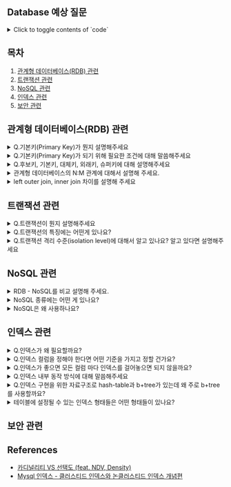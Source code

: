 ## Database 예상 질문

<details>
<summary>Click to toggle contents of `code`</summary>
```
CODE!
```
</details>

## 목차

1. [관계형 데이터베이스(RDB) 관련](#관계형-데이터베이스rdb-관련)
1. [트랜잭션 관련](#트랜잭션-관련)
1. [NoSQL 관련](#nosql-관련)
1. [인덱스 관련](#인덱스-관련)
1. [보안 관련](#보안-관련)

## 관계형 데이터베이스(RDB) 관련

<details>
<summary>Q.기본키(Primary Key)가 뭔지 설명해주세요</summary>

candidate key 중 선택한 main key로써, 각 row를 unique하게 구분하는 column(또는 column의 집합)을 말합니다. 그래서 기본키는 Null 값을 가질 수 없고, 중복된 값을 가질 수 없습니다. 기본키는 table당 1개만 지정해야합니다.
</details>

<details>
<summary>Q.기본키(Primary Key)가 되기 위해 필요한 조건에 대해 말씀해주세요</summary>

유일성, 최소성을 만족해야 하며 기본키가 되는 컬럼은 NULL이 되면 안 됩니다.
1. 유일성은 테이블 내 하나의 튜플을 유일하게 식별할 수 있는 속성을 의미합니다.
2. 최소성은 유일성을 만족하는 속성의 집합 중 속성(원소)가 하나만 사라져도 튜플을 유일하게 식별할 수 없음을 의미합니다.
</details>

<details>
<summary>Q.후보키, 기본키, 대체키, 외래키, 슈퍼키에 대해 설명해주세요</summary>

1. 후보키: 유일성, 최소성을 만족하는 속성의 집합입니다.
2. 기본키: 후보키 중 테이블 내 튜플을 식별할 수 있도록 선택된 키 입니다.
3. 대체키: 기본키를 제외한 나머지 후보키를 의미합니다.
4. 외래키: 참조하는 테이블의 기본키로, 각 테이블끼리 관계를 맺어줄 때 사용합니다.
5. 슈퍼키: 유일성만 만족하는 속성의 집합으로 최소성은 만족하지 않습니다.
</details>

<details>
<summary>관계형 데이터베이스의 N:M 관계에 대해서 설명해 주세요.</summary>

관계형 데이터베이스에서 양쪽 entity 모두가 서로에게 1:N 관계를 갖는 구조를 말합니다. 그래서 실제로 구현할 때는 양쪽 테이블의 N:M 관계를 나타내는 중간 테이블을 정의하여 N:M 관계를 나타냅니다.
- 예시: 학생-수강과목 테이블의 관계. 한 명의 학생은 여러 개의 수강과목을 들을 수 있고, 하나의 수강과목은 여러 명의 학생이 선택할 수 있다. 그래서 학생-수강과목 관계를 나타내는 추가 테이블을 정의함으로써 N:M 관계를 나타낸다. (그냥 이 예시 기억하고 면접관한테 말하는 게 N:M 추상적으로 말하는 것보다 낫다고 생각)
  
</details>

<details>
<summary>left outer join, inner join 차이를 설명해 주세요</summary>
  
Join이란 두 개 이상의 테이블을 서로 연결하여 하나의 결과를 만들어 보여주는 것을 말합니다.
1. inner join(또는 join)은 두 테이블에 모두 있는 내용만 join되는 방식입니다. 
2. left outer join(또는 left join)은 왼쪽 table의 모든 행에 대해서 join을 진행합니다.
</details>

## 트랜잭션 관련

<details>
<summary>Q.트랜잭션이 뭔지 설명해주세요</summary>

transaction는 데이터베이스 내에서 수행되는 작업의 최소 단위로, 데이터베이스의 무결성을 유지하며 DB의 상태를 변화시키는 기능을 수행합니다. transaction은 하나 이상의 query를 포함해야 하고, ACID라고 칭해지는 원자성, 일관성, 고립성, 지속성의 4가지 규칙을 만족해야합니다. 
</details>

<details>
<summary>Q.트랜잭션의 특징에는 어떤게 있나요?</summary>

트랜잭션은 ACID라는 4가지 특징이 있습니다.
1. 원자성은 transaction에 포함된 작업은 전부 수행되거나 아니면 전부 수행되지 말아야 한다는 뜻입니다.
2. 일관성은 트랜잭션 실행을 성공적으로 완료하면 언제나 일관성 있는 데이터베이스 상태로 유지하는 것을 의미합니다. 일관성 있다는 것은 트랜잭션의 결과로 데이터 제약조건에 위배되는 상태가 되지 않는 것을 말합니다.  
3. 고립성은 각 transaction 작업중에 다른 transaction이 끼어들지 못하도록 보장하는 것을 의미합니다. 그래서 동시에 수행되는 transaction이 동일한 data를 가지고 충돌하지 않도록 제어해줘야 합니다. 이를 동시성제어(concurrency control) 라고합니다.
4. 지속성은 성공적으로 수행된 transaction은 데이터베이스에 영원히 반영되어야 함을 의미합니다. transaction이 완료되어 저장이 된 데이터베이스는 저장 후에 생기는 정전, 장애, 오류 등에 영향을 받지 않아야 합니다.
</details>

<details>
<summary>Q.트랜잭션 격리 수준(isolation level)에 대해서 알고 있나요? 알고 있다면 설명해주세요</summary>

트랜 잭션 격리수준은 멀티-트랜잭션 환경에서 발생할 수 있는 이상현상에 대해 고립 수준을 정해서 동시성을 제어하는 방법이며 4가지가 있습니다.
1. read-uncommitted: 다른 트랜잭션이 커밋하지 않은 데이터에 대해서도 조회할 수 있는 고립수준으로. dirty-read 문제가 발생합니다.
2. read-committed: 다른 트랜잭션이 커밋한 데이터에 대해서만 조회할 수 있는 고립수준으로 dirty-read 문제는 발생하지 않지만 unrepeatable-read 문제가 발생합니다.
3. repeatable-read: 현재 트랜잭션이 시작하기 이전에 커밋된 데이터에 대해서만 조회할 수 있는 고립수준으로 unrepeatable-read 문제는 발생하지 않지만 phantom-read 문제가 발생합니다.
4. serializable: 가장 높은 고립수준으로 3가지 이상현상이 모두 발생하지 않지만 동시성이 가장 떨어지는 고립수준입니다.
</details>

## NoSQL 관련

<details>
<summary>RDB - NoSQL를 비교 설명해 주세요.</summary>

1. 관계형 데이터베이스는 사전에 엄격하게 정의된 DB schema를 요구하는 table기반 데이터 구조를 갖습니다.
2. NoSQL은 table 형식이 아닌 비정형 데이터를 저장할 수 있도록 지원합니다.
3. RDB는 엄격한 schema로 인해 데이터 중복이 없기 때문에 데이터 update가 많을 때 유리합니다.
4. NoSQL의 경우 데이터 중복으로 인해 데이터 update 시 모든 컬렉션에서 수정이 필요하기 때문에 update가 적고 조회가 많을 때 유리합니다.

![스크린샷 2022-10-23 오후 3 57 50](https://user-images.githubusercontent.com/75410527/197378623-001c75aa-4a33-4b52-aa90-668c6418b2e3.png)
</details>

<details>
<summary>NoSQL 종류에는 어떤 게 있나요?</summary>
```
CODE!
```
</details>

<details>
<summary>NoSQL은 왜 사용하나요?</summary>
```
CODE!
```
</details>

## 인덱스 관련

<details>
<summary>Q.인덱스가 왜 필요할까요?</summary>

인덱스가 필요한 이유는 조회 성능 향상을 위해서입니다. 인덱스를 사용하면 테이블에서 데이터 조회 시 full-scan이 아니라 range-scan을 할 수 있기 때문에 조회 성능 향상을 위해 사용합니다.
</details>

<details>
<summary>Q.인덱스 컬럼을 정해야 한다면 어떤 기준을 가지고 정할 건가요?</summary>

index는 where 절에서 자주 조회되고, 수정 빈도가 낮으며, 카디널리티는 높고, 선택도가 낮은 column을 선택해서 설정하는 것이 가장 좋습니다.

![스크린샷 2022-10-23 오후 4 14 18](https://user-images.githubusercontent.com/75410527/197379219-94eee6b7-4e63-4d3f-bb78-016fd7eda466.png)
</details>

<details>
<summary>Q.인덱스가 좋으면 모든 컬럼 마다 인덱스를 걸어놓으면 되지 않을까요?</summary>

그렇지 않습니다. index는 SELECT WHERE절에 대해서만 성능향상을 해줍니다. 이외에 데이터를 수정하게 되면 모든 index를 업데이트(+정렬)해야 하기 때문에 오히려 성능저하를 초래합니다. 또한 index를 생성할 때마다 저장공간도 차지하기 때문에 무분별하게 생성해서는 안됩니다.
</details>

<details>
<summary>Q.인덱스 내부 동작 방식에 대해 말씀해주세요</summary>

인덱스를 선언하면, 테이블로부터 파생되는 인덱스 테이블이 만들어집니다.
1. 인덱스 컬럼 기준으로 테이블이 key-value 형태로 정렬되어 저장됩니다.
2. 그리고 테이블에 인덱스 컬럼에 대한 조회 조건(ex. WHERE문)이 포함된 쿼리가 나갈 때
3. 인덱스 테이블에 저장된 key-value 값을 참조해서 테이블에 있는 결과 row 값을 반환해옵니다.
</details>

<details>
<summary>Q.인덱스 구현을 위한 자료구조로 hash-table과 b+tree가 있는데 왜 주로 b+tree를 사용할까요?</summary>

데이터베이스에서는 범위 조건으로 조회하는 경우도 많기 때문에 b+tree를 사용합니다.
1. 해시테이블의 경우 해시함수를 적용하게 되면 데이터간의 정렬 정보가 사라지게 됩니다. 그러므로 범위 조건 검색 시 시간이 더 오래걸립니다.
2. 반면에 b+tree의 경우 내부적으로 자료들이 정렬되어 있으므로 범위 조건 쿼리 시 더 빠르게 검색을 할 수 있습니다.
</details>

<details>
<summary>테이블에 설정될 수 있는 인덱스 형태들은 어떤 형태들이 있나요?</summary>

클러스터드 인덱스(Clustered Index)와 넌클러스터드 인덱스(Nonclustered Index)가 있습니다. 
1. 클러스터드 인덱스는 인덱스의 순서대로 실제 레코드가 위치하는 형태(지정한 컬럼에 대해 자동 정렬)로 테이블당 1개를 만들 수 있습니다.
2. 넌클러스터드 인덱스는 하나의 테이블에 대해 서로 다른 클러스터드 인덱스 사용이 불가능해 나온 개념으로, 물리적으로 데이터를 정렬하지 않는 대신 해당 테이블엔 인덱스(KEY)가 순차적으로 정렬되어 있고, 해당 KEY에 대한 VALUE로 PK(클러스티드 인덱스) 정보로 인덱스를 구성합니다. 

> 그래서 넌클러스터드 인덱스 탐색은 루트 노드에서부터 시작해서 Secondary Index를 통해 알아낸 Primary Key로 한번 인덱스 탐색이 이루어집니다.(MySQL InnoDB의 경우)
  
![스크린샷 2022-10-23 오후 4 38 19](https://user-images.githubusercontent.com/75410527/197380235-242bc8fe-6809-4769-8864-9318991dd940.png)

</details>

## 보안 관련


## References

- [카디널리티 VS 선택도 (feat. NDV, Density)](https://velog.io/@jduck1024/%EC%B9%B4%EB%94%94%EB%84%90%EB%A6%AC%ED%8B%B0-VS-%EC%84%A0%ED%83%9D%EB%8F%84-feat.-NDV-Density#3-%EC%84%A0%ED%83%9D%EB%8F%84selectivity)
- [Mysql 인덱스 - 클러스티드 인덱스와 논클러스티드 인덱스 개념편](https://sihyung92.oopy.io/database/mysql-index#0164dcd4-3836-4d9d-b5e4-ec04efb220bc)
